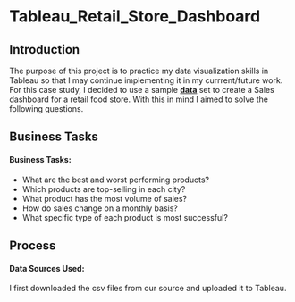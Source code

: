 # Tableau_Retail_Store_Dashboard

## Introduction
The purpose of this project is to practice my data visualization skills in Tableau so that I may continue implementing  it in my currrent/future work. For this case study, I decided to use a sample **[data](https://github.com/chrisfrenchjr/SQLQueries/blob/main/Retail%20Sales%20Data.xlsx)** set to create a Sales dashboard for a retail food store. With this in mind I aimed to solve the following questions.

## Business Tasks
#### Business Tasks:

* What are the best and worst performing products?
* Which products are top-selling in each city?
* What product has the most volume of sales?
* How do sales change on a monthly basis?
* What specific type of each product is most successful?

## Process
#### Data Sources Used:
I first downloaded the csv files from our source and uploaded it to Tableau.
